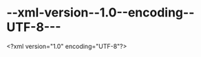 --xml-version--1.0--encoding--UTF-8---
======================================

&lt;?xml version="1.0" encoding="UTF-8"?>
